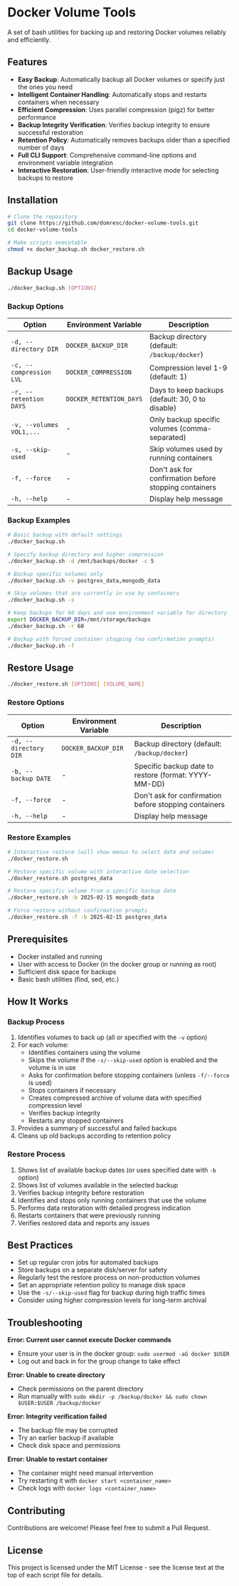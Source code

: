 # Docker Volume Tools

A set of bash utilities for backing up and restoring Docker volumes reliably and efficiently.

## Features

- **Easy Backup**: Automatically backup all Docker volumes or specify just the ones you need
- **Intelligent Container Handling**: Automatically stops and restarts containers when necessary
- **Efficient Compression**: Uses parallel compression (pigz) for better performance
- **Backup Integrity Verification**: Verifies backup integrity to ensure successful restoration
- **Retention Policy**: Automatically removes backups older than a specified number of days
- **Full CLI Support**: Comprehensive command-line options and environment variable integration
- **Interactive Restoration**: User-friendly interactive mode for selecting backups to restore

## Installation

```bash
# Clone the repository
git clone https://github.com/domresc/docker-volume-tools.git
cd docker-volume-tools

# Make scripts executable
chmod +x docker_backup.sh docker_restore.sh
```

## Backup Usage

```bash
./docker_backup.sh [OPTIONS]
```

### Backup Options

| Option | Environment Variable | Description |
|--------|----------------------|-------------|
| `-d, --directory DIR` | `DOCKER_BACKUP_DIR` | Backup directory (default: `/backup/docker`) |
| `-c, --compression LVL` | `DOCKER_COMPRESSION` | Compression level 1-9 (default: 1) |
| `-r, --retention DAYS` | `DOCKER_RETENTION_DAYS` | Days to keep backups (default: 30, 0 to disable) |
| `-v, --volumes VOL1,...` | - | Only backup specific volumes (comma-separated) |
| `-s, --skip-used` | - | Skip volumes used by running containers |
| `-f, --force` | - | Don't ask for confirmation before stopping containers |
| `-h, --help` | - | Display help message |

### Backup Examples

```bash
# Basic backup with default settings
./docker_backup.sh

# Specify backup directory and higher compression
./docker_backup.sh -d /mnt/backups/docker -c 5

# Backup specific volumes only
./docker_backup.sh -v postgres_data,mongodb_data

# Skip volumes that are currently in use by containers
./docker_backup.sh -s

# Keep backups for 60 days and use environment variable for directory
export DOCKER_BACKUP_DIR=/mnt/storage/backups
./docker_backup.sh -r 60

# Backup with forced container stopping (no confirmation prompts)
./docker_backup.sh -f
```

## Restore Usage

```bash
./docker_restore.sh [OPTIONS] [VOLUME_NAME]
```

### Restore Options

| Option | Environment Variable | Description |
|--------|----------------------|-------------|
| `-d, --directory DIR` | `DOCKER_BACKUP_DIR` | Backup directory (default: `/backup/docker`) |
| `-b, --backup DATE` | - | Specific backup date to restore (format: YYYY-MM-DD) |
| `-f, --force` | - | Don't ask for confirmation before stopping containers |
| `-h, --help` | - | Display help message |

### Restore Examples

```bash
# Interactive restore (will show menus to select date and volume)
./docker_restore.sh

# Restore specific volume with interactive date selection
./docker_restore.sh postgres_data

# Restore specific volume from a specific backup date
./docker_restore.sh -b 2025-02-15 mongodb_data

# Force restore without confirmation prompts
./docker_restore.sh -f -b 2025-02-15 postgres_data
```

## Prerequisites

- Docker installed and running
- User with access to Docker (in the docker group or running as root)
- Sufficient disk space for backups
- Basic bash utilities (find, sed, etc.)

## How It Works

### Backup Process

1. Identifies volumes to back up (all or specified with the `-v` option)
2. For each volume:
   - Identifies containers using the volume
   - Skips the volume if the `-s/--skip-used` option is enabled and the volume is in use
   - Asks for confirmation before stopping containers (unless `-f/--force` is used)
   - Stops containers if necessary
   - Creates compressed archive of volume data with specified compression level
   - Verifies backup integrity
   - Restarts any stopped containers
3. Provides a summary of successful and failed backups
4. Cleans up old backups according to retention policy

### Restore Process

1. Shows list of available backup dates (or uses specified date with `-b` option)
2. Shows list of volumes available in the selected backup
3. Verifies backup integrity before restoration
4. Identifies and stops only running containers that use the volume
5. Performs data restoration with detailed progress indication
6. Restarts containers that were previously running
7. Verifies restored data and reports any issues

## Best Practices

- Set up regular cron jobs for automated backups
- Store backups on a separate disk/server for safety
- Regularly test the restore process on non-production volumes
- Set an appropriate retention policy to manage disk space
- Use the `-s/--skip-used` flag for backup during high traffic times
- Consider using higher compression levels for long-term archival

## Troubleshooting

**Error: Current user cannot execute Docker commands**
- Ensure your user is in the docker group: `sudo usermod -aG docker $USER`
- Log out and back in for the group change to take effect

**Error: Unable to create directory**
- Check permissions on the parent directory
- Run manually with `sudo mkdir -p /backup/docker && sudo chown $USER:$USER /backup/docker`

**Error: Integrity verification failed**
- The backup file may be corrupted
- Try an earlier backup if available
- Check disk space and permissions

**Error: Unable to restart container**
- The container might need manual intervention
- Try restarting it with `docker start <container_name>`
- Check logs with `docker logs <container_name>`

## Contributing

Contributions are welcome! Please feel free to submit a Pull Request.

## License

This project is licensed under the MIT License - see the license text at the top of each script file for details.
